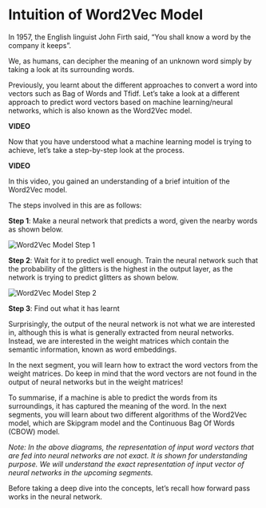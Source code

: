# Intuition of Word2Vec Model

In 1957, the English linguist John Firth said, “You shall know a word by the company it keeps”.

We, as humans, can decipher the meaning of an unknown word simply by taking a look at its surrounding words.

Previously, you learnt about the different approaches to convert a word into vectors such as Bag of Words and Tfidf. Let’s take a look at a different approach to predict word vectors based on machine learning/neural networks, which is also known as the Word2Vec model.

**VIDEO**

Now that you have understood what a machine learning model is trying to achieve, let’s take a step-by-step look at the process.

**VIDEO**

In this video, you gained an understanding of a brief intuition of the Word2Vec model.

The steps involved in this are as follows:

**Step 1**: Make a neural network that predicts a word, given the nearby words as shown below.

![Word2Vec Model Step 1](https://i.ibb.co/n02yTg0/Word2-Vec-Model-Step1.png)  

**Step 2**: Wait for it to predict well enough. Train the neural network such that the probability of the glitters is the highest in the output layer, as the network is trying to predict glitters as shown below.

![Word2Vec Model Step 2](https://i.ibb.co/vqgWjtJ/Word2-Vec-Model-Step2.png)

**Step 3**: Find out what it has learnt

Surprisingly, the output of the neural network is not what we are interested in, although this is what is generally extracted from neural networks. Instead, we are interested in the weight matrices which contain the semantic information, known as word embeddings.

In the next segment, you will learn how to extract the word vectors from the weight matrices. Do keep in mind that the word vectors are not found in the output of neural networks but in the weight matrices!

To summarise, if a machine is able to predict the words from its surroundings, it has captured the meaning of the word. In the next segments, you will learn about two different algorithms of the Word2Vec model, which are Skipgram model and the Continuous Bag Of Words (CBOW) model.

_Note: In the above diagrams, the representation of input word vectors that are fed into neural networks are not exact. It is shown for understanding purpose. We will understand the exact representation of input vector of neural networks in the upcoming segments._

Before taking a deep dive into the concepts, let’s recall how forward pass works in the neural network.